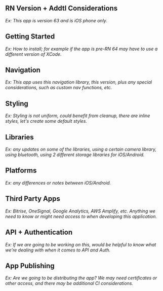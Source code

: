 ## RN Version + Addtl Considerations
_Ex: This app is version 63 and is iOS phone only._

## Getting Started
_Ex: How to install; for example if the app is pre-RN 64 may have to use a different version of XCode._

## Navigation
_Ex: This app uses this navigation library, this version, plus any special considerations, such as custom nav functions, etc._

## Styling
_Ex: Styling is not uniform, could benefit from cleanup, there are inline styles, let's create some default styles._

## Libraries
_Ex: any updates on some of the libraries, using a certain camera library, using bluetooth, using 2 different storage libraries for iOS/Android._

## Platforms
_Ex: any differences or notes between iOS/Android._

## Third Party Apps
_Ex: Bitrise, OneSignal, Google Analytics, AWS Amplify, etc. Anything we need to know or might need access to when developing this application._

## API + Authentication
_Ex: If we are going to be working on this, would be helpful to know what we're dealing with when it comes to API and Auth._

## App Publishing
_Ex: Are we going to be distributing the app? We may need certificates or other access, and there may be additional CI considerations._

